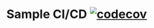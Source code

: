 # Sample CI/CD [![codecov](https://codecov.io/gh/miranska/cps847-w22-ga/branch/main/graph/badge.svg?token=14SO4K7F7Y)](https://codecov.io/gh/miranska/cps847-w22-ga)
